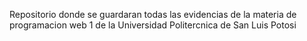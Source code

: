 Repositorio donde se guardaran todas las evidencias de la materia de programacion web 1 de la Universidad Politercnica de San Luis Potosi
